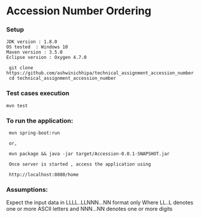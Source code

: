 # Accession Number Ordering

### Setup
 ```
 JDK version : 1.8.0
 OS tested  : Windows 10
 Maven version : 3.5.0
 Eclipse version : Oxygen 4.7.0
```

``` 
 git clone https://github.com/ashwinichhipa/technical_assignment_accession_number.git 
 cd technical_assignment_accession_number
```
  
### Test cases execution
 ``` 
 mvn test 
 ``` 

### To run the application:

```
 mvn spring-boot:run

 or,

 mvn package && java -jar target/Accession-0.0.1-SNAPSHOT.jar 
```

```
 Once server is started , access the application using 

 http://localhost:8080/home

```

### Assumptions:
 Expect the input data in LLLL..LLNNN...NN format only
 Where LL..L denotes one or more ASCII letters and NNN...NN denotes one or more digits
